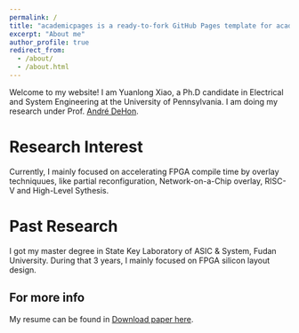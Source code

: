 ```yaml
---
permalink: /
title: "academicpages is a ready-to-fork GitHub Pages template for academic personal websites"
excerpt: "About me"
author_profile: true
redirect_from: 
  - /about/
  - /about.html
---
```

Welcome to my website!
I am Yuanlong Xiao, a Ph.D candidate in Electrical and System Engineering at the 
University of Pennsylvania. I am doing my research under Prof. [André DeHon](http://ic.ese.upenn.edu/people.html). 

Research Interest
======
Currently, I mainly focused on accelerating FPGA compile time by overlay techniquues,
like partial reconfiguration, Network-on-a-Chip overlay, RISC-V and High-Level Sythesis. 

Past Research
======
I got my master degree in State Key Laboratory of ASIC & System, Fudan University.
During that 3 years, I mainly focused on FPGA silicon layout design. 


For more info
------
My resume can be found in [Download paper here](http://vagrantxiao.github.io/files/YuanlongXiaoResume.pdf).
